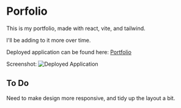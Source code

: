 # Porfolio

This is my portfolio, made with react, vite, and tailwind.

I'll be adding to it more over time.

Deployed application can be found here: [Portfolio](https://kramerjosh.netlify.app/)

Screenshot:
![Deployed Application](React_Portfolio\ReactPortfolio\react-portfolio\src\assets\Screenshot.png)

## To Do

Need to make design more responsive, and tidy up the layout a bit.
